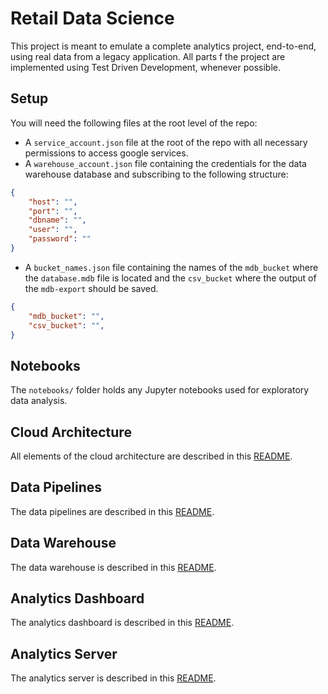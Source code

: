 # Retail Data Science
This project is meant to emulate a complete analytics project, end-to-end, using real data from a legacy application. All parts f the project are implemented using Test Driven Development, whenever possible.

## Setup
You will need the following files at the root level of the repo:
- A `service_account.json` file at the root of the repo with all necessary permissions to access google services.
- A `warehouse_account.json` file containing the credentials for the data warehouse database and subscribing to the following structure:

```json
{
    "host": "",
    "port": "",
    "dbname": "",
    "user": "",
    "password": ""
}
```
- A `bucket_names.json` file containing the names of the `mdb_bucket` where the `database.mdb` file is located and the `csv_bucket` where the output of the `mdb-export` should be saved.
```json
{
    "mdb_bucket": "",
    "csv_bucket": "",
}
```

## Notebooks
The `notebooks/` folder holds any Jupyter notebooks used for exploratory data analysis. 

## Cloud Architecture
All elements of the cloud architecture are described in this [README](./architecture/README.md).

## Data Pipelines
The data pipelines are described in this [README](./pipelines/README.md). 

## Data Warehouse
The data warehouse is described in this [README](./warehouse/README.md).

## Analytics Dashboard
The analytics dashboard is described in this [README](./dashboard/README.md).

## Analytics Server
The analytics server is described in this [README](./server/README.md).